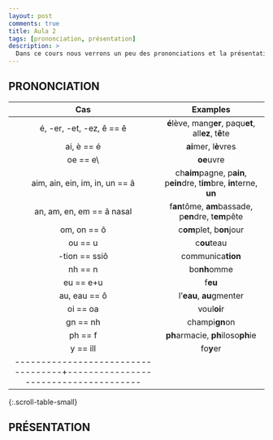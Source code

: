 ```yaml
---
layout: post
comments: true
title: Aula 2
tags: [prononciation, présentation]
description: >
  Dans ce cours nous verrons un peu des prononciations et la présentation basic de soi.<!--more-->
---
```


PRONONCIATION
-------------

|               Cas                 |               Examples               |
|:---------------------------------:|:------------------------------------:|
|é, -er, -et, -ez, ê     ==     ê   |**é**lève, mang**er**, paqu**et**, all**ez**, t**ê**te|
|ai, è                   ==     é   |**ai**mer, l**è**vres                 |
|oe                      ==     e\  |**oe**uvre                            |
|aim, ain, ein, im, in, un  ==  ã   |ch**aim**pagne, p**ain**, p**ein**dre, t**im**bre, **in**terne, **un**|
|an, am, en, em          ==  ã nasal|f**an**tôme, **am**bassade, p**en**dre, t**em**pête|
|om, on                  ==     õ   |c**om**plet, b**on**jour              |
|ou                      ==     u   |c**ou**teau                           |
|-tion                   ==    ssiõ |communica**tion**                     |
|nh                      ==     n   |bo**nh**omme                          |
|eu                      ==    e\+u |f**eu**                               |
|au, eau                 ==     ô   |l’**eau**, **au**gmenter              |
|oi                      ==    oa   |voul**oi**r                           |
|gn                      ==    nh   |champi**gn**on                        |
|ph                      ==     f   |**ph**armacie, **ph**iloso**ph**ie    |
|y                       ==    ill  |fo**y**er                             |
|-----------------------------------+--------------------------------------|
{:.scroll-table-small}


PRÉSENTATION
------------